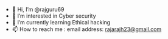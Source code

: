 - 👋 Hi, I’m @rajguru69
- 👀 I’m interested in Cyber security
- 🌱 I’m currently learning Ethical hacking
- 📫 How to reach me :
 email address: rajarajh23@gmail.com

<!---
rajguru69/rajguru69 is a ✨ special ✨ repository because its `README.md` (this file) appears on your GitHub profile.
You can click the Preview link to take a look at your changes.
--->
